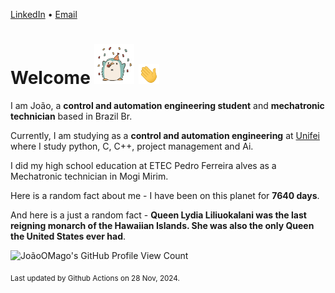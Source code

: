 [LinkedIn](https://www.linkedin.com/in/joão-pedro-gozzoli-b95641301/) &bull;
[Email](joaopedrogozzoli@gmail.com)

# Welcome <img src="happy.gif" height="64px" /> <img src="wave.gif" height="32px" />

I am João, a  **control and automation engineering student** and **mechatronic technician** based in Brazil Br.

Currently, I am studying as a **control and automation engineering** at [Unifei](https://unifei.edu.br) where I study python, C, C++, project management and Ai.

I did my high school education at ETEC Pedro Ferreira alves as a Mechatronic technician in Mogi Mirim.

Here is a random fact about me - I have been on this planet for **7640 days**.

And here is a just a random fact -  **Queen Lydia Liliuokalani was the last reigning monarch of the Hawaiian Islands. She was also the only Queen the United States ever had**.

![JoãoOMago's GitHub Profile View Count](https://komarev.com/ghpvc/?username=JoaoOMago)

<sub>Last updated by Github Actions on 28 Nov, 2024.</sub>
